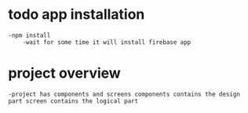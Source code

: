 # todo app installation 
    -npm install 
        -wait for some time it will install firebase app

# project overview
    -project has components and screens components contains the design part screen contains the logical part 
    
